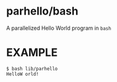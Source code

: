 # parhello/bash

A parallelized Hello World program in `bash`

# EXAMPLE

```
$ bash lib/parhello 
HelloW orld!
```
